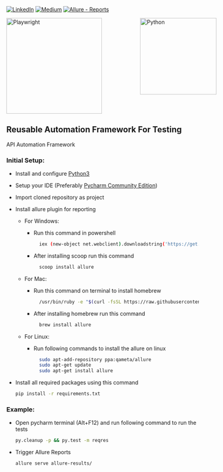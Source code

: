 [![LinkedIn](https://img.shields.io/badge/-LinkedIn-blue?style=flat-square&logo=Linkedin&logoColor=white&link=https://www.linkedin.com/in/abhilash-sharma-profile/)](https://www.linkedin.com/in/abhilash-sharma-profile/)
[![Medium](https://img.shields.io/badge/-Medium-black?style=flat-square&logo=Medium&logoColor=white&link=https://medium.com/@elixirautomation)](https://medium.com/@elixirautomation)
[![Allure - Reports](https://img.shields.io/badge/Allure-Reports-informational?logo=pytest)](https://elixirautomation.github.io/raft-api-playwright/)

<div style="display: flex;">
    <a href="https://playwright.dev/">
        <img alt="Playwright" src="https://www.lambdatest.com/resources/images/header/Playwright_logo.svg" width="250" style="margin-right: 100px;"/>
    </a>
    <a href="https://www.python.org/">
        <img alt="Python" src="https://www.python.org/static/img/python-logo.png" width="200"/>
    </a>
</div>

## Reusable Automation Framework For Testing

API Automation Framework

### Initial Setup:
- Install and configure [Python3](https://www.python.org/downloads/)
- Setup your IDE (Preferably [Pycharm Community Edition](https://www.jetbrains.com/pycharm/download/#section=windows))
- Import cloned repository as project
- Install allure plugin for reporting

    - For Windows:
      - Run this command in powershell
          ```sh
            iex (new-object net.webclient).downloadstring('https://get.scoop.sh')
          ```
      - After installing scoop run this command
          ```sh
            scoop install allure
          ```

    - For Mac:
      - Run this command on terminal to install homebrew
          ```sh
            /usr/bin/ruby -e "$(curl -fsSL https://raw.githubusercontent.com/Homebrew/install/master/install)"
          ```
      - After installing homebrew run this command
          ```sh
            brew install allure
          ```

    - For Linux:
      - Run following commands to install the allure on linux
          ```sh
            sudo apt-add-repository ppa:qameta/allure
            sudo apt-get update
            sudo apt-get install allure
          ```

- Install all required packages using this command
    ```sh
    pip install -r requirements.txt
    ```

### Example:
- Open pycharm terminal (Alt+F12) and run following command to run the tests
    ```sh
    py.cleanup -p && py.test -m reqres
    ```
- Trigger Allure Reports
    ```sh
    allure serve allure-results/
    ```